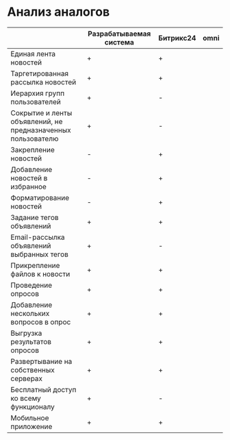 # Анализ аналогов

|                                                               | Разрабатываемая система | Битрикс24 | omni |
|---------------------------------------------------------------|-------------------------|-----------|------|
| Единая лента новостей                                         | +                       | +         |      |
| Таргетированная рассылка новостей                             | +                       | +         |      |
| Иерархия групп пользователей                                  | +                       | -         |      |
| Сокрытие и ленты объявлений, не предназначенных  пользователю | +                       | -         |      |
| Закрепление новостей                                          | -                       | +         |      |
| Добавление новостей в избранное                               | -                       | +         |      |
| Форматирование новостей                                       | -                       | +         |      |
| Задание тегов объявлений                                      | +                       | +         |      |
| Email-рассылка объявлений выбранных тегов                     | +                       | -         |      |
| Прикрепление файлов к новости                                 | +                       | +         |      |
| Проведение опросов                                            | +                       | +         |      |
| Добавление нескольких вопросов в опрос                        | +                       | +         |      |
| Выгрузка результатов опросов                                  | +                       | +         |      |
| Развертывание на собственных серверах                         | +                       | +         |      |
| Бесплатный доступ ко всему функционалу                        | +                       | -         |      |
| Мобильное приложение                                          | +                       | +         |      |



